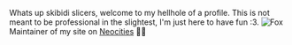 Whats up skibidi slicers, welcome to my hellhole of a profile. This is not meant to be professional in the slightest, I'm just here to have fun :3. ![Fox](https://www.massaudubon.org/var/site/storage/images/9/1/9/9/1659919-1-eng-US/a959a6a09e38-5457Jenny_Zhao44790-1920x1280-1-.jpg)
Maintainer of my site on [Neocities](https://snowyfin.neocities.org) 🏳️‍🌈
